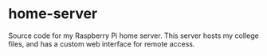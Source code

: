 # home-server
Source code for my Raspberry Pi home server. This server hosts my college files, and has a custom web interface for remote access.
